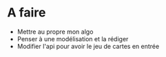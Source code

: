 # A faire

* Mettre au propre mon algo
* Penser à une modélisation et la rédiger
* Modifier l'api pour avoir le jeu de cartes en entrée
